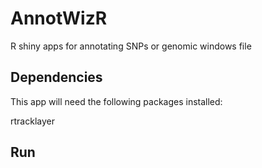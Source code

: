 # AnnotWizR

R shiny apps for annotating SNPs or genomic windows file 

## Dependencies
This app will need the following packages installed:

   rtracklayer

## Run

